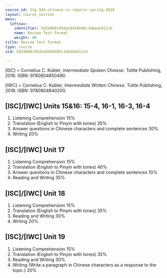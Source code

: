 ```yaml
---
course_id: 21g-104-chinese-iv-regular-spring-2018
layout: course_section
menu:
  leftnav:
    identifier: 5d248b0c85da2d450e89c3a8aded11cb
    name: Review Test Format
    weight: 40
title: Review Test Format
type: course
uid: 5d248b0c85da2d450e89c3a8aded11cb

---
```


\[ISC\] = Cornelius C. Kubler, _Intermediate Spoken Chinese_. Tuttle Publishing, 2016. ISBN: 9780804850490.

\[IWC\] = Cornelius C. Kubler, _Intermediate Written Chinese_. Tuttle Publishing, 2018. ISBN: 9780804840200.

\[ISC\]/\[IWC\] Units 15&16: 15-4, 16-1, 16-3, 16-4
---------------------------------------------------

1.  Listening Comprehension 15%
2.  Translation (English to Pinyin with tones) 35%
3.  Answer questions in Chinese characters and complete sentences 30%
4.  Writing 20%

\[ISC\]/\[IWC\] Unit 17
-----------------------

1.  Listening Comprehension 15%
2.  Translation (English to Pinyin with tones) 40%
3.  Answer questions in Chinese characters and complete sentences 10%
4.  Reading and Writing 35%

\[ISC\]/\[IWC\] Unit 18
-----------------------

1.  Listening Comprehension 15%
2.  Translation (English to Pinyin with tones) 35%
3.  Reading and Writing 30%
4.  Writing 20%

\[ISC\]/\[IWC\] Unit 19
-----------------------

1.  Listening Comprehension 15%
2.  Translation (English to Pinyin with tones) 35%
3.  Reading and Writing 30%
4.  Writing (Write a paragraph in Chinese characters as a response to the topic.) 20%